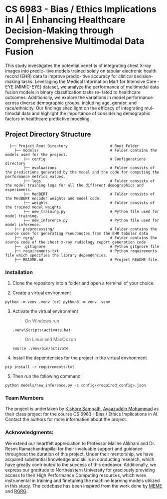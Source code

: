 # CS 6983 - Bias / Ethics Implications in AI | Enhancing Healthcare Decision-Making through Comprehensive Multimodal Data Fusion

This study investigates the potential benefits
of integrating chest X-ray images into predic-
tive models trained solely on tabular electronic
health record (EHR) data to improve predic-
tive accuracy for clinical decision-making tasks.
Leveraging the Medical Information Mart for
Intensive Care - EYE (MIMIC-EYE) dataset,
we analyze the performance of multimodal data
fusion models in binary classification tasks re-
lated to healthcare outcomes. Additionally, we
explore the variations in model performance
across diverse demographic groups, including
age, gender, and race/ethnicity. Our findings
shed light on the efficacy of integrating mul-
timodal data and highlight the importance of
considering demographic factors in healthcare
predictive modeling.

## Project Directory Structure

```
  ├── Project Root Directory                   # Root Folder
    ├── models/                                # Folder contains the models used for the project.
        ├── config                             # Configurations directory
        ├── evaluations                        # Folder consists of the predictions generated by the model and the code for computing the performance metrics values.
        ├── logs                               # Folder consists of the model training logs for all the different demographics and experiments.
        ├── MedBERT                            # Folder consists of the MedBERT encoder weights and model code.
        ├── weights                            # Folder consists of the trained model weights
        ├── new_training.py                    # Python file used for model training.
        ├── new_inference.py                   # Python file used for model inference.
    ├── preprocessing/                         # Folder contains the source code for generating Pseudonotes from the EHR tabular data
    ├── rgrg/                                  # Folder contains the source code of the chest x-ray radiology report generation code
    ├── .gitignore                             # Python gitgnore file
    ├── requirements.txt                       # Python requirements file which specifies the library dependencies.
    ├── README.md                              # Project README file.
```

### Installation


1. Clone the repository into a folder and open a terminal of your choice.

2. Create a virtual environment
```
python -m venv .venv (or) python3 -m venv .venv
```

3. Activate the virtual environment

   > On Windows run
   ```
   .venv\Scripts\activate.bat
   ```
   
   > On Linux and MacOs run
   ```
   source .venv/bin/activate
   ```
   
4. Install the dependencies for the project in the virtual environment
```
pip install -r requirements.txt
```
   
5. Then run the following command
```
python models/new_inference.py -c config/<required_config>.json
```

### Team Members

The project is undertaken by [Kishore Sampath](mailto:sampath.ki@northeastern.edu), [Ayaazuddin Mohammad](mailto:mohammad.ay@northeastern.edu) as their class project for the course CS 6983 - Bias / Ethics Implications in AI. Contact the authors for more information about the project.

### Acknowledgments:

We extend our heartfelt appreciation to Professor Malihe Alikhani and Dr. Resmi Ramachandrapillai for their invaluable support and guidance throughout the duration of this project. Under their mentorship, we have acquired substantial knowledge and skills in conducting research, which have greatly contributed to the success of this endeavor. Additionally, we express our gratitude to Northeastern University for graciously providing access to their High Performance Computing resources, which were instrumental in training and finetuning the machine learning models utilized in this study. The codebase has been inspired from the work done by [MEME](https://github.com/Simonlee711/MEME) and [RGRG](https://github.com/ttanida/rgrg).